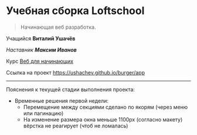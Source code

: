 # Учебная сборка Loftschool

> Начинающая веб разработка.

Учащийся **Виталий Ушачёв**  

*Наставник* ***Максим Иванов***

Курс [Веб для начинающих](https://loftschool.com/course/web-beginner "Школа онлайн-образования LoftSchool")

Ссылка на проект <https://ushachev.github.io/burger/app>

***

Пояснения к текущей стадии выполнения проекта:

- Временные решения первой недели:
  - Перемещение между секциями сделано по якорям (через меню или пагинацию)
  - На изменение размера окна меньше 1100px (согласно макету) вёрстка не реагирует (чтоб не ломалась)